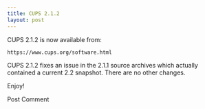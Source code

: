 ```yaml
---
title: CUPS 2.1.2
layout: post
---
```


CUPS 2.1.2 is now available from:

    https://www.cups.org/software.html

CUPS 2.1.2 fixes an issue in the 2.1.1 source archives which actually contained a current 2.2 snapshot. There are no other changes.

Enjoy!

Post Comment
